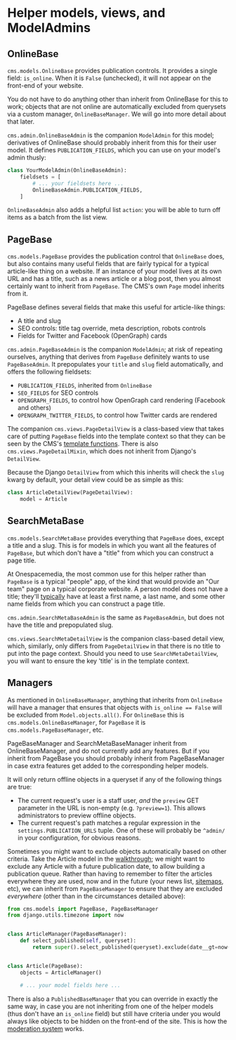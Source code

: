 # Helper models, views, and ModelAdmins

## OnlineBase

`cms.models.OnlineBase` provides publication controls.
It provides a single field: `is_online`. When it is `False` (unchecked), it will not appear on the front-end of your website.

You do not have to do anything other than inherit from OnlineBase for this to work; objects that are not online are automatically excluded from querysets via a custom manager, `OnlineBaseManager`.
We will go into more detail about that later.

`cms.admin.OnlineBaseAdmin` is the companion `ModelAdmin` for this model; derivatives of OnlineBase should probably inherit from this for their user model. It defines `PUBLICATION_FIELDS`, which you can use on your model's admin thusly:

```python
class YourModelAdmin(OnlineBaseAdmin):
    fieldsets = [
        # ... your fieldsets here ...
        OnlineBaseAdmin.PUBLICATION_FIELDS,
    ]
```

`OnlineBaseAdmin` also adds a helpful list `action`: you will be able to turn off items as a batch from the list view.

## PageBase

`cms.models.PageBase` provides the publication control that `OnlineBase` does, but also contains many useful fields that are fairly typical for a typical article-like thing on a website. If an instance of your model lives at its own URL and has a title, such as a news article or a blog post, then you almost certainly want to inherit from `PageBase`. The CMS's own `Page` model inherits from it.

PageBase defines several fields that make this useful for article-like things:

* A title and slug
* SEO controls: title tag override, meta description, robots controls
* Fields for Twitter and Facebook (OpenGraph) cards

`cms.admin.PageBaseAdmin` is the companion `ModelAdmin`; at risk of repeating ourselves, anything that derives from `PageBase` definitely wants to use `PageBaseAdmin`. It prepopulates your `title` and `slug` field automatically, and offers the following fieldsets:

* `PUBLICATION_FIELDS`, inherited from `OnlineBase`
* `SEO_FIELDS` for SEO controls
* `OPENGRAPH_FIELDS`, to control how OpenGraph card rendering (Facebook and others)
* `OPENGRAPH_TWITTER_FIELDS`, to control how Twitter cards are rendered

The companion `cms.views.PageDetailView` is a class-based view that takes care of putting `PageBase` fields into the template context so that they can be seen by the CMS's [template functions](template-functions.md). There is also `cms.views.PageDetailMixin`, which does not inherit from Django's `DetailView`.

Because the Django `DetailView` from which this inherits will check the `slug` kwarg by default, your detail view could be as simple as this:

```python
class ArticleDetailView(PageDetailView):
    model = Article
```

## SearchMetaBase

`cms.models.SearchMetaBase` provides everything that `PageBase` does, except a title and a slug. This is for models in which you want all the features of `PageBase`, but which don't have a "title" from which you can construct a page title.

At Onespacemedia, the most common use for this helper rather than `PageBase` is a typical "people" app, of the kind that would provide an "Our team" page on a typical corporate website. A person model does not have a title; they'll [typically](https://www.kalzumeus.com/2010/06/17/falsehoods-programmers-believe-about-names/) have at least a first name, a last name, and some other name fields from which you can construct a page title.

`cms.admin.SearchMetaBaseAdmin` is the same as `PageBaseAdmin`, but does not have the title and prepopulated slug.

`cms.views.SearchMetaDetailView` is the companion class-based detail view, which, similarly, only differs from `PageDetailView` in that there is no title to put into the page context. Should you need to use `SearchMetaDetailView`, you will want to ensure the key 'title' is in the template context.

## Managers

As mentioned in `OnlineBaseManager`, anything that inherits from `OnlineBase` will have a manager that ensures that objects with `is_online == False` will be excluded from `Model.objects.all()`.
For `OnlineBase` this is `cms.models.OnlineBaseManager`, for `PageBase` it is `cms.models.PageBaseManager`, etc.

<aside>
PageBaseManager and SearchMetaBaseManager inherit from OnlineBaseManager, and do not currently add any features. But if you inherit from PageBase you should probably inherit from PageBaseManager in case extra features get added to the corresponding helper models.
</aside>

It will only return offline objects in a queryset if any of the following things are true:

* The current request's user is a staff user, _and_ the `preview` GET parameter in the URL is non-empty (e.g. `?preview=1`). This allows administrators to preview offline objects.
* The current request's path matches a regular expression in the `settings.PUBLICATION_URLS` tuple. One of these will probably be `^admin/` in your configuration, for obvious reasons.

Sometimes you might want to exclude objects automatically based on other criteria.
Take the Article model in the [walkthrough](walkthrough.md); we might want to exclude any Article with a future publication date, to allow building a publication queue.
Rather than having to remember to filter the articles everywhere they are used, now and in the future (your news list, [sitemaps](sitemaps.md), etc), we can inherit from `PageBaseManager` to ensure that they are excluded _everywhere_ (other than in the circumstances detailed above):

```python
from cms.models import PageBase, PageBaseManager
from django.utils.timezone import now


class ArticleManager(PageBaseManager):
    def select_published(self, queryset):
        return super().select_published(queryset).exclude(date__gt=now())


class Article(PageBase):
    objects = ArticleManager()

    # ... your model fields here ...
```

There is also a `PublishedBaseManager` that you can override in exactly the same way, in case you are not inheriting from one of the helper models (thus don't have an `is_online` field) but still have criteria under you would always like objects to be hidden on the front-end of the site.
This is how the [moderation system](moderation.md) works.
